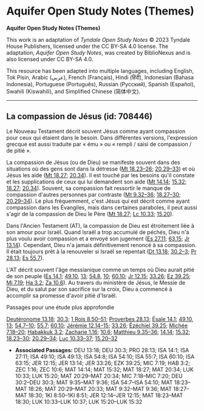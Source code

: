 # Aquifer Open Study Notes (Themes)

**Aquifer Open Study Notes (Themes)**

This work is an adaptation of *Tyndale Open Study Notes* © 2023 Tyndale House Publishers, licensed under the CC BY\-SA 4\.0 license. The adaptation, *Aquifer Open Study Notes*, was created by BiblioNexus and is also licensed under CC BY\-SA 4\.0\.

This resource has been adapted into multiple languages, including English, Tok Pisin, Arabic (عربي), French (Français), Hindi (हिंदी), Indonesian (Bahasa Indonesia), Portuguese (Português), Russian (Русский), Spanish (Español), Swahili (Kiswahili), and Simplified Chinese (简体中文).



--------------------------------

## La compassion de Jésus (id: 708446)

Le Nouveau Testament décrit souvent Jésus comme ayant compassion pour ceux qui étaient dans le besoin. Dans différentes versions, l'expression grecque est aussi traduite par « ému » ou « rempli / saisi de compassion / de pitié ». 

La compassion de Jésus (ou de Dieu) se manifeste souvent dans des situations où des gens sont dans la détresse ([Mt 18\.23–26](https://ref.ly/Matt18:23-Matt18:26); [20\.29–33](https://ref.ly/Matt20:29-Matt20:33)) et où Jésus les aide ([Mt 18\.27](https://ref.ly/Matt18:27); [20\.34](https://ref.ly/Matt20:34)). Il est touché par les besoins qu'il constate et les supplications de ceux qui lui demandent son aide ([Mt 14\.14](https://ref.ly/Matt14:14); [15\.32](https://ref.ly/Matt15:32); [18\.27](https://ref.ly/Matt18:27); [20\.34](https://ref.ly/Matt20:34)). Souvent, sa compassion fait ressortir le manque de compassion d'autres personnes par contraste ([Mt 9\.32–36](https://ref.ly/Matt9:32-Matt9:36); [18\.27–30](https://ref.ly/Matt18:27-Matt18:30); [20\.29–34](https://ref.ly/Matt20:29-Matt20:34)). Le plus fréquemment, c'est Jésus qui est décrit comme ayant compassion dans les Évangiles, mais dans certaines paraboles, il peut aussi s'agir de la compassion de Dieu le Père ([Mt 18\.27](https://ref.ly/Matt18:27); [Lc 10\.33](https://ref.ly/Luke10:33); [15\.20](https://ref.ly/Luke15:20)).

Dans l'Ancien Testament (AT), la compassion de Dieu est étroitement liée à son amour pour Israël. Quand Israël a trop accumulé de péchés, Dieu n'a plus voulu avoir compassion et a envoyé son jugement ([Es 27\.11](https://ref.ly/Isa27:11); [63\.15](https://ref.ly/Isa63:15); [Jr 13\.14](https://ref.ly/Jer13:14)). Cependant, Dieu n'a jamais définitivement renoncé à sa compassion. Il était toujours prêt à la renouveler si Israël se repentait ([Dt 13\.18](https://ref.ly/Deut13:18); [30\.2–3](https://ref.ly/Deut30:2-Deut30:3); [Pr 28\.13](https://ref.ly/Prov28:13); [Es 55\.7](https://ref.ly/Isa55:7)).

L'AT décrit souvent l'âge messianique comme un temps où Dieu aurait pitié de son peuple ([Es 14\.1](https://ref.ly/Isa14:1); [49\.10](https://ref.ly/Isa49:10), [13](https://ref.ly/Isa49:13); [54\.8](https://ref.ly/Isa54:8), [10](https://ref.ly/Isa54:10); [60\.10](https://ref.ly/Isa60:10); [Jr 12\.15](https://ref.ly/Jer12:15); [33\.26](https://ref.ly/Jer33:26); [Ez 39\.25](https://ref.ly/Ezek39:25); [Mi 7\.19](https://ref.ly/Mic7:19); [Ha 3\.2](https://ref.ly/Hab3:2); [Za 10\.6](https://ref.ly/Zech10:6)). Au travers du ministère de Jésus, le Messie de Dieu, et du salut par son sacrifice sur la croix, Dieu a commencé à accomplir sa promesse d'avoir pitié d'Israël. 

Passages pour une étude plus approfondie

[Deutéronome 13\.18](https://ref.ly/Deut13:18); [30\.3](https://ref.ly/Deut30:3); [1 Rois 8\.50–51](https://ref.ly/1Kgs8:50-1Kgs8:51); [Proverbes 28\.13](https://ref.ly/Prov28:13); [Ésaïe 14\.1](https://ref.ly/Isa14:1); [49\.10](https://ref.ly/Isa49:10), [13](https://ref.ly/Isa49:13); [54\.7–10](https://ref.ly/Isa54:7-Isa54:10); [55\.7](https://ref.ly/Isa55:7); [60\.10](https://ref.ly/Isa60:10); [Jérémie 12\.14–15](https://ref.ly/Jer12:14-Jer12:15); [33\.26](https://ref.ly/Jer33:26); [Ézéchiel 39\.25](https://ref.ly/Ezek39:25); [Michée 7\.18–20](https://ref.ly/Mic7:18-Mic7:20); [Habakkuk 3\.2](https://ref.ly/Hab3:2); [Zacharie 1\.16](https://ref.ly/Zech1:16); [10\.6](https://ref.ly/Zech10:6); [Matthieu 9\.35–36](https://ref.ly/Matt9:35-Matt9:36); [14\.14](https://ref.ly/Matt14:14); [15\.32](https://ref.ly/Matt15:32); [18\.23–30](https://ref.ly/Matt18:23-Matt18:30); [20\.29–34](https://ref.ly/Matt20:29-Matt20:34); [Luc 10\.33–37](https://ref.ly/Luke10:33-Luke10:37); [15\.20–32](https://ref.ly/Luke15:20-Luke15:32)

* **Associated Passages:** DEU 13:18; DEU 30:3; PRO 28:13; ISA 14:1; ISA 27:11; ISA 49:10; ISA 49:13; ISA 54:8; ISA 54:10; ISA 55:7; ISA 60:10; ISA 63:15; JER 12:15; JER 13:14; JER 33:26; EZK 39:25; MIC 7:19; HAB 3:2; ZEC 1:16; ZEC 10:6; MAT 14:14; MAT 15:32; MAT 18:27; MAT 20:34; LUK 10:33; LUK 15:20; MAT 20:29–MAT 20:34; MIC 7:18–MIC 7:20; DEU 30:2–DEU 30:3; MAT 9:35–MAT 9:36; ISA 54:7–ISA 54:10; MAT 18:23–MAT 18:26; MAT 20:29–MAT 20:33; MAT 9:32–MAT 9:36; MAT 18:27–MAT 18:30; 1KI 8:50–1KI 8:51; JER 12:14–JER 12:15; MAT 18:23–MAT 18:30; LUK 10:33–LUK 10:37; LUK 15:20–LUK 15:32

